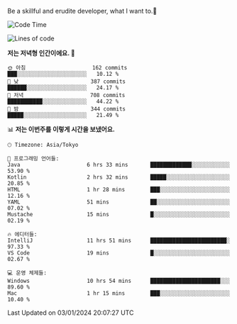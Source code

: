 Be a skillful and erudite developer, what I want to.👶

<!--START_SECTION:waka-->
![Code Time](http://img.shields.io/badge/Code%20Time-399%20hrs%2041%20mins-blue)

![Lines of code](https://img.shields.io/badge/%EC%A0%80%EB%8A%94%20%EC%97%AC%ED%83%9C%EA%B9%8C%EC%A7%80%20-755.0%20thousand%20%EC%A4%84%EC%9D%98%20%EC%BD%94%EB%93%9C%EB%A5%BC%20%EC%9E%91%EC%84%B1%ED%96%88%EC%96%B4%EC%9A%94.-blue)

**저는 저녁형 인간이에요. 🦉** 

```text
🌞 아침                     162 commits         ███░░░░░░░░░░░░░░░░░░░░░░   10.12 % 
🌆 낮　                     387 commits         ██████░░░░░░░░░░░░░░░░░░░   24.17 % 
🌃 저녁                     708 commits         ███████████░░░░░░░░░░░░░░   44.22 % 
🌙 밤　                     344 commits         █████░░░░░░░░░░░░░░░░░░░░   21.49 % 
```


📊 **저는 이번주를 이렇게 시간을 보냈어요.** 

```text
🕑︎ Timezone: Asia/Tokyo

💬 프로그래밍 언어들: 
Java                     6 hrs 33 mins       █████████████░░░░░░░░░░░░   53.90 % 
Kotlin                   2 hrs 32 mins       █████░░░░░░░░░░░░░░░░░░░░   20.85 % 
HTML                     1 hr 28 mins        ███░░░░░░░░░░░░░░░░░░░░░░   12.16 % 
YAML                     51 mins             ██░░░░░░░░░░░░░░░░░░░░░░░   07.02 % 
Mustache                 15 mins             █░░░░░░░░░░░░░░░░░░░░░░░░   02.19 % 

🔥 에디터들: 
IntelliJ                 11 hrs 51 mins      ████████████████████████░   97.33 % 
VS Code                  19 mins             █░░░░░░░░░░░░░░░░░░░░░░░░   02.67 % 

💻 운영 체제들: 
Windows                  10 hrs 54 mins      ██████████████████████░░░   89.60 % 
Mac                      1 hr 15 mins        ███░░░░░░░░░░░░░░░░░░░░░░   10.40 % 
```


 Last Updated on 03/01/2024 20:07:27 UTC
<!--END_SECTION:waka-->
